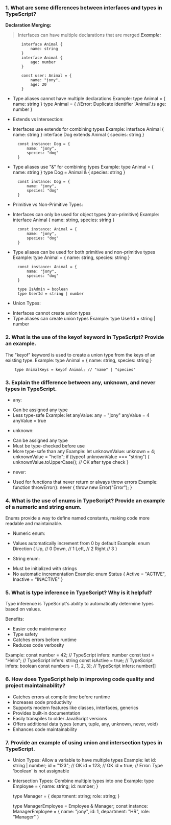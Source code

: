 ### 1. What are some differences between interfaces and types in TypeScript?

**Declaration Merging:**
> Interfaces can have multiple declarations that are merged
***Example:***
```
       interface Animal {
           name: string
       }
       interface Animal {
           age: number
       }
       
       const user: Animal = {
           name: "jony",
           age: 20
       }
```

- Type aliases cannot have multiple declarations
Example:
        type Animal = {
            name: string
        }
        type Animal = {       //Error: Duplicate identifier 'Animal'.ts
            age: number
        }

* Extends vs Intersection:
- Interfaces use extends for combining types
Example:
        interface Animal {
            name: string
        }
        interface Dog extends Animal {
            species: string
        }

        const instance: Dog = {
            name: "jony", 
            species: "dog"
        }

- Type aliases use "&" for combining types
Example:
        type Animal = {
            name: string
        }
        type Dog = Animal & {
            species: string
        }

        const instance: Dog = {
            name: "jony",
            species: "dog"
        }

* Primitive vs Non-Primitive Types:
- Interfaces can only be used for object types (non-primitive)
Example:
        interface Animal {
            name: string,
            species: string
        }

        const instance: Animal = {
            name: "jony",
            species: "dog"
        }

- Type aliases can be used for both primitive and non-primitive types
Example:
        type Animal = {
            name: string,
            species: string
        }

        const instance: Animal = {
            name: "jony",
            species: "dog"
        }

        type IsAdmin = boolean
        type UserId = string | number

* Union Types:
- Interfaces cannot create union types
- Type aliases can create union types
Example:
    type UserId = string | number
        

### 2. What is the use of the keyof keyword in TypeScript? Provide an example.
The "keyof" keyword is used to create a union type from the keys of an existing type.
Example:
        type Animal = {
            name: string,
            species: string
        }

        type AnimalKeys = keyof Animal; // "name" | "species"

### 3. Explain the difference between any, unknown, and never types in TypeScript.

* any:
- Can be assigned any type
- Less type-safe
Example:
        let anyValue: any = "jony"
        anyValue = 4
        anyValue = true

* unknown:
- Can be assigned any type
- Must be type-checked before use
- More type-safe than any
Example:
        let unknownValue: unknown = 4;
        unknownValue = "hello"; 
        if (typeof unknownValue === "string") {
            unknownValue.toUpperCase(); // OK after type check
        }

* never:
- Used for functions that never return or always throw errors
Example:
        function throwError(): never {
            throw new Error("Error");
        }


### 4. What is the use of enums in TypeScript? Provide an example of a numeric and string enum.
Enums provide a way to define named constants, making code more readable and maintainable.

* Numeric enum:
- Values automatically increment from 0 by default
Example:
        enum Direction {
            Up,    // 0
            Down,  // 1
            Left,  // 2
            Right  // 3
        }

* String enum:
- Must be initialized with strings
- No automatic incrementation
Example:
        enum Status {
            Active = "ACTIVE",
            Inactive = "INACTIVE"
        }


### 5. What is type inference in TypeScript? Why is it helpful?
Type inference is TypeScript's ability to automatically determine types based on values.

Benefits:
- Easier code maintenance
- Type safety
- Catches errors before runtime
- Reduces code verbosity

Example:
        const number = 42;          // TypeScript infers: number
        const text = "Hello";       // TypeScript infers: string
        const isActive = true;      // TypeScript infers: boolean
        const numbers = [1, 2, 3];  // TypeScript infers: number[]


### 6. How does TypeScript help in improving code quality and project maintainability?
- Catches errors at compile time before runtime
- Increases code productivity
- Supports modern features like classes, interfaces, generics
- Provides built-in documentation
- Easily transpiles to older JavaScript versions
- Offers additional data types (enum, tuple, any, unknown, never, void)
- Enhances code maintainability


### 7. Provide an example of using union and intersection types in TypeScript.

* Union Types: Allow a variable to have multiple types
Example:
    let id: string | number;
    id = "123";    // OK
    id = 123;      // OK
    id = true;     // Error: Type 'boolean' is not assignable

* Intersection Types: Combine multiple types into one
Example:
    type Employee = {
        name: string;
        id: number;
    }
   
    type Manager = {
        department: string;
        role: string;
    }
   
    type ManagerEmployee = Employee & Manager;
    const instance: ManagerEmployee = {
        name: "jony",
        id: 1,
        department: "HR",
        role: "Manager"
    }
